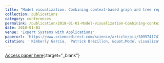 ```yaml
---
title: "Model visualization: Combining context-based graph and tree representations"
collection: publications
category: conferences
permalink: /publication/2018-01-01-Model-visualization-Combining-context-based-graph-and-tree-representations
date: 2018-01-01
venue: 'Expert Systems with Applications'
paperurl: 'https://www.sciencedirect.com/science/article/pii/S0957417418300393'
citation: ' Kimberly García,  Patrick Brézillon, &quot;Model visualization: Combining context-based graph and tree representations.&quot; Expert Systems with Applications, 2018.'
---
```

[Access paper here](https://www.sciencedirect.com/science/article/pii/S0957417418300393){:target="_blank"}
